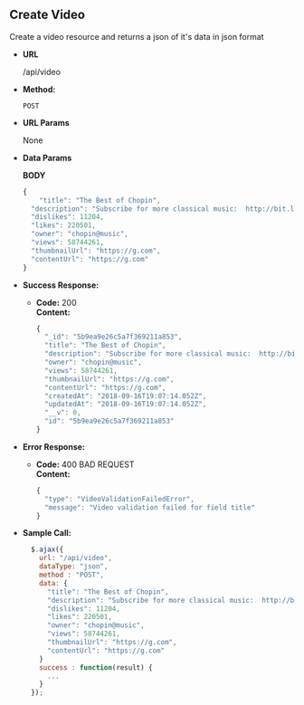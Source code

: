 **Create Video**
----
  Create a video resource and returns a json of it's data in json format

* **URL**

  /api/video

* **Method:**

  `POST`
  
*  **URL Params**
 
   None

* **Data Params**

  **BODY**

  ```javascript
  {
	  "title": "The Best of Chopin",
    "description": "Subscribe for more classical music:  http://bit.ly/YouTubeHalidonMusic",
    "dislikes": 11204,
    "likes": 220501,
    "owner": "chopin@music",
    "views": 58744261,
    "thumbnailUrl": "https://g.com",
    "contentUrl": "https://g.com"
  }
  ```

* **Success Response:**

  * **Code:** 200 <br />
    **Content:** 

    ```javascript 
    {
      "_id": "5b9ea9e26c5a7f369211a853",
      "title": "The Best of Chopin",
      "description": "Subscribe for more classical music:  http://bit.ly/YouTubeHalidonMusic",
      "owner": "chopin@music",
      "views": 58744261,
      "thumbnailUrl": "https://g.com",
      "contentUrl": "https://g.com",
      "createdAt": "2018-09-16T19:07:14.052Z",
      "updatedAt": "2018-09-16T19:07:14.052Z",
      "__v": 0,
      "id": "5b9ea9e26c5a7f369211a853"
    }
    ```

* **Error Response:**

  * **Code:** 400 BAD REQUEST <br />
    **Content:** 
    
    ```javascript
    {
      "type": "VideoValidationFailedError",
      "message": "Video validation failed for field title"
    }
    ```

* **Sample Call:**

  ```javascript
    $.ajax({
      url: "/api/video",
      dataType: "json",
      method : "POST",
      data: {
        "title": "The Best of Chopin",
        "description": "Subscribe for more classical music:  http://bit.ly/YouTubeHalidonMusic",
        "dislikes": 11204,
        "likes": 220501,
        "owner": "chopin@music",
        "views": 58744261,
        "thumbnailUrl": "https://g.com",
        "contentUrl": "https://g.com"
      }
      success : function(result) {
        ...
      }
    });
  ```
